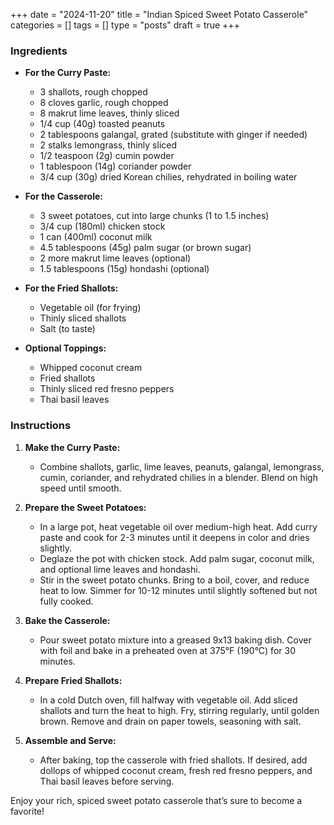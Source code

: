 +++
date = "2024-11-20"
title = "Indian Spiced Sweet Potato Casserole"
categories = []
tags = []
type = "posts"
draft = true
+++

### Ingredients
- **For the Curry Paste:**
  - 3 shallots, rough chopped
  - 8 cloves garlic, rough chopped
  - 8 makrut lime leaves, thinly sliced
  - 1/4 cup (40g) toasted peanuts
  - 2 tablespoons galangal, grated (substitute with ginger if needed)
  - 2 stalks lemongrass, thinly sliced
  - 1/2 teaspoon (2g) cumin powder
  - 1 tablespoon (14g) coriander powder
  - 3/4 cup (30g) dried Korean chilies, rehydrated in boiling water

- **For the Casserole:**
  - 3 sweet potatoes, cut into large chunks (1 to 1.5 inches)
  - 3/4 cup (180ml) chicken stock
  - 1 can (400ml) coconut milk
  - 4.5 tablespoons (45g) palm sugar (or brown sugar)
  - 2 more makrut lime leaves (optional)
  - 1.5 tablespoons (15g) hondashi (optional)

- **For the Fried Shallots:**
  - Vegetable oil (for frying)
  - Thinly sliced shallots
  - Salt (to taste)

- **Optional Toppings:**
  - Whipped coconut cream
  - Fried shallots
  - Thinly sliced red fresno peppers
  - Thai basil leaves

### Instructions
1. **Make the Curry Paste:**
   - Combine shallots, garlic, lime leaves, peanuts, galangal, lemongrass, cumin, coriander, and rehydrated chilies in a blender. Blend on high speed until smooth.

2. **Prepare the Sweet Potatoes:**
   - In a large pot, heat vegetable oil over medium-high heat. Add curry paste and cook for 2-3 minutes until it deepens in color and dries slightly.
   - Deglaze the pot with chicken stock. Add palm sugar, coconut milk, and optional lime leaves and hondashi.
   - Stir in the sweet potato chunks. Bring to a boil, cover, and reduce heat to low. Simmer for 10-12 minutes until slightly softened but not fully cooked.

3. **Bake the Casserole:**
   - Pour sweet potato mixture into a greased 9x13 baking dish. Cover with foil and bake in a preheated oven at 375°F (190°C) for 30 minutes.

4. **Prepare Fried Shallots:**
   - In a cold Dutch oven, fill halfway with vegetable oil. Add sliced shallots and turn the heat to high. Fry, stirring regularly, until golden brown. Remove and drain on paper towels, seasoning with salt.

5. **Assemble and Serve:**
   - After baking, top the casserole with fried shallots. If desired, add dollops of whipped coconut cream, fresh red fresno peppers, and Thai basil leaves before serving.

Enjoy your rich, spiced sweet potato casserole that’s sure to become a favorite!
